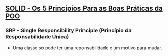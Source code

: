 ## [SOLID - Os 5 Princípios Para as Boas Práticas da POO](https://www.udemy.com/course/solid-os-5-principios-para-as-boas-praticas-da-poo)
### SRP - Single Responsibility Principle (Princípio da Responsabilidade Única)
- Uma classe só pode ter uma reponsabilidade e um motivo para mudar.
